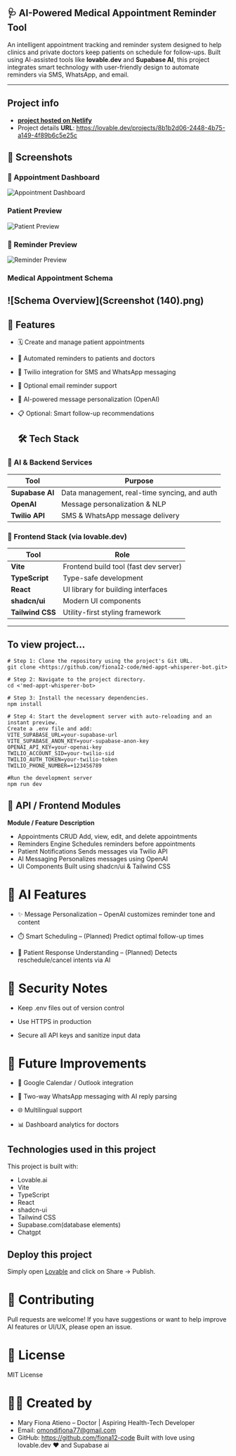 ## 🩺 AI-Powered Medical Appointment Reminder Tool

An intelligent appointment tracking and reminder system designed to help clinics and private doctors keep patients on schedule for follow-ups. Built using AI-assisted tools like **lovable.dev** and **Supabase AI**, this project integrates smart technology with user-friendly design to automate reminders via SMS, WhatsApp, and email.

---

## Project info
- **[project hosted on Netlify](https://medicalappointmentwhisperer.netlify.app/)**
- Project details **URL**: https://lovable.dev/projects/8b1b2d06-2448-4b75-a149-4f89b6c5e25c

## 📸 Screenshots

### 📅 Appointment Dashboard
![Appointment Dashboard](Dashboard.png)

### Patient Preview
![Patient Preview](Patients.png)

### 🔔 Reminder Preview
![Reminder Preview](Reminders.png)

### Medical Appointment Schema 
![Schema Overview](Screenshot (140).png)
---
  ## 🚀 Features

- 🗓️ Create and manage patient appointments
- 🔔 Automated reminders to patients and doctors
- 💬 Twilio integration for SMS and WhatsApp messaging
- 📧 Optional email reminder support
- 🤖 AI-powered message personalization (OpenAI)
- 📋 Optional: Smart follow-up recommendations

  ## 🛠️ Tech Stack

### 🧠 AI & Backend Services
| Tool         | Purpose                                         |
|--------------|-------------------------------------------------|
| **Supabase AI**   | Data management, real-time syncing, and auth  |
| **OpenAI**        | Message personalization & NLP               |
| **Twilio API**    | SMS & WhatsApp message delivery             |

### 🎨 Frontend Stack (via lovable.dev)
| Tool           | Role                                   |
|----------------|----------------------------------------|
| **Vite**       | Frontend build tool (fast dev server)  |
| **TypeScript** | Type-safe development                  |
| **React**      | UI library for building interfaces     |
| **shadcn/ui**  | Modern UI components                   |
| **Tailwind CSS** | Utility-first styling framework       |

---

## To view project...
```
# Step 1: Clone the repository using the project's Git URL.
git clone <https://github.com/fiona12-code/med-appt-whisperer-bot.git>

# Step 2: Navigate to the project directory.
cd <'med-appt-whisperer-bot>

# Step 3: Install the necessary dependencies.
npm install

# Step 4: Start the development server with auto-reloading and an instant preview.
Create a .env file and add:
VITE_SUPABASE_URL=your-supabase-url
VITE_SUPABASE_ANON_KEY=your-supabase-anon-key
OPENAI_API_KEY=your-openai-key
TWILIO_ACCOUNT_SID=your-twilio-sid
TWILIO_AUTH_TOKEN=your-twilio-token
TWILIO_PHONE_NUMBER=+123456789

#Run the development server
npm run dev

```

## 📲 API / Frontend Modules
**Module / Feature**        	**Description**
- Appointments CRUD          	 Add, view, edit, and delete appointments
- Reminders Engine	           Schedules reminders before appointments
- Patient Notifications	       Sends messages via Twilio API
- AI Messaging	               Personalizes messages using OpenAI
- UI Components	               Built using shadcn/ui & Tailwind CSS

# 🤖 AI Features
- ✨ Message Personalization – OpenAI customizes reminder tone and content

- ⏱️ Smart Scheduling – (Planned) Predict optimal follow-up times

- 🧠 Patient Response Understanding – (Planned) Detects reschedule/cancel intents via AI

# 🔐 Security Notes
- Keep .env files out of version control

- Use HTTPS in production

- Secure all API keys and sanitize input data

# 📌 Future Improvements
- 📅 Google Calendar / Outlook integration

- 📲 Two-way WhatsApp messaging with AI reply parsing

- 🌐 Multilingual support

- 📊 Dashboard analytics for doctors



## Technologies used in this project

This project is built with:
- Lovable.ai
- Vite
- TypeScript
- React
- shadcn-ui
- Tailwind CSS
- Supabase.com(database elements)
- Chatgpt

## Deploy this project

Simply open [Lovable](https://lovable.dev/projects/8b1b2d06-2448-4b75-a149-4f89b6c5e25c) and click on Share -> Publish.

# 🙌 Contributing
Pull requests are welcome! If you have suggestions or want to help improve AI features or UI/UX, please open an issue.

# 📄 License
MIT License

# 👩‍⚕️ Created by
- Mary Fiona Atieno – Doctor | Aspiring Health-Tech Developer
- Email: omondifiona77@gmail.com
- GitHub: https://github.com/fiona12-code
Built with love using lovable.dev ❤️ and Supabase ai





